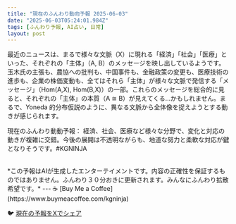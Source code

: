 ```yaml
---
title: "現在のふんわり動向予報 2025-06-03"
date: "2025-06-03T05:24:01.984Z"
tags: [ふんわり予報, AI占い, 日常]
layout: post
---
```



最近のニュースは、まるで様々な文脈（X）に現れる「経済」「社会」「医療」といった、それぞれの「主体」（A, B）のメッセージを映し出しているようです。玉木氏の主張も、農協への批判も、中国事件も、金融政策の変更も、医療技術の進歩も、企業の株価変動も、全てはそれら「主体」が様々な文脈で発信する「メッセージ」（Hom(A,X), Hom(B,X)）の一部。これらのメッセージを総合的に見ると、それぞれの「主体」の本質（A ≅ B）が見えてくる…かもしれません。まるで、Yoneda 的分布仮説のように、異なる文脈から全体像を捉えようとする動きが感じられます。


現在のふんわり動動予報：
経済、社会、医療など様々な分野で、変化と対応の動きが複雑に交錯。今後の展開は不透明ながらも、地道な努力と柔軟な対応が鍵となりそうです。#KGNINJA

<br>
*この予報はAIが生成したエンターテイメントです。内容の正確性を保証するものではありません。ふんわり３０分おきに更新されます。みんなにふんわり拡散希望です。*
---
☕️ [Buy Me a Coffee](https://www.buymeacoffee.com/kgninja)

🐦 [現在の予報をXでシェア](https://twitter.com/intent/tweet?text=%E7%8F%BE%E5%9C%A8%E3%81%AE%E3%81%B5%E3%82%93%E3%82%8F%E3%82%8A%E4%BA%88%E5%A0%B1%3A%20%E3%80%8C%E6%9C%80%E8%BF%91%E3%81%AE%E3%83%8B%E3%83%A5%E3%83%BC%E3%82%B9%E3%81%AF%E3%80%81%E3%81%BE%E3%82%8B%E3%81%A7%E6%A7%98%E3%80%85%E3%81%AA%E6%96%87%E8%84%88%EF%BC%88X%EF%BC%89%E3%81%AB%E7%8F%BE%E3%82%8C%E3%82%8B%E3%80%8C%E7%B5%8C%E6%B8%88%E3%80%8D%E3%80%8C%E7%A4%BE%E4%BC%9A%E3%80%8D%E3%80%8C%E5%8C%BB%E7%99%82%E3%80%8D%E3%81%A8%E3%81%84%E3%81%A3%E3%81%9F%E3%80%81%E3%81%9D%E3%82%8C%E3%81%9E%E3%82%8C%E3%81%AE%E3%80%8C%E4%B8%BB%E4%BD%93%E3%80%8D%EF%BC%88A%2C%20B%EF%BC%89%E3%81%AE%E3%83%A1%E3%83%83%E3%82%BB%E3%83%BC%E3%82%B8%E3%82%92%E6%98%A0%E3%81%97%E5%87%BA%E3%81%97%E3%81%A6%E3%81%84%E3%82%8B%E3%82%88%E3%81%86%E3%81%A7%E3%81%99%E3%80%82%E3%80%8D%23KGNINJA%20%E7%B6%9A%E3%81%8D%E3%81%AF%E3%83%96%E3%83%AD%E3%82%B0%E3%81%A7%EF%BC%81%F0%9F%91%87&url=https%3A%2F%2Fkg-ninja.github.io%2FFunwariyoso%2F)
